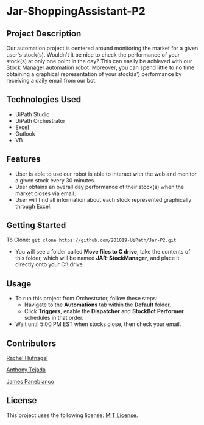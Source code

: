 # Jar-ShoppingAssistant-P2
## Project Description
Our automation project is centered around monitoring the market for a given user's stock(s). Wouldn't it be nice to check the performance of your stock(s) at only one point in the day? This can easily be achieved with our Stock Manager automation robot. Moreover, you can spend little to no time obtaining a graphical representation of your stock(s') performance by receiving a daily email from our bot.

## Technologies Used
- UiPath Studio
- UiPath Orchestrator
- Excel
- Outlook
- VB

## Features
- User is able to use our robot is able to interact with the web and monitor a given stock every 30 minutes.
- User obtains an overall day performance of their stock(s) when the market closes via email.
- User will find all information about each stock represented graphically through Excel.

## Getting Started
To Clone: `git clone https://github.com/201019-UiPath/Jar-P2.git`

- You will see a folder called **Move files to C drive**, take the contents of this folder, which will be named **JAR-StockManager**, and place it directly onto your C:\ drive.

## Usage
- To run this project from Orchestrator, follow these steps:
    - Navigate to the **Automations** tab within the **Default** folder.
    - Click **Triggers**, enable the **Dispatcher** and **StockBot Performer** schedules in that order.
- Wait until 5:00 PM EST when stocks close, then check your email.

## Contributors
<a href='https://github.com/rachelhufnagel'>Rachel Hufnagel</a>

<a href='https://github.com/antonyt96'>Anthony Tejada</a>

<a href='https://github.com/jamesPan3'>James Panebianco</a>

## License
This project uses the following license: [MIT License](LICENSE).